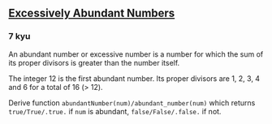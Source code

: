 <h2><a href=https://www.codewars.com/kata/56a75b91688b49ad94000015/train/javascript target="_blank">Excessively Abundant Numbers</a></h2><h3>7 kyu</h3><p>An abundant number or excessive number is a number for which the sum of its proper divisors is greater than the number itself. </p><p>The integer 12 is the first abundant number. Its proper divisors are 1, 2, 3, 4 and 6 for a total of 16 (&gt; 12).</p><p>Derive function <code>abundantNumber(num)/abundant_number(num)</code> which returns <code>true/True/.true.</code> if <code>num</code> is abundant, <code>false/False/.false.</code> if not.</p>